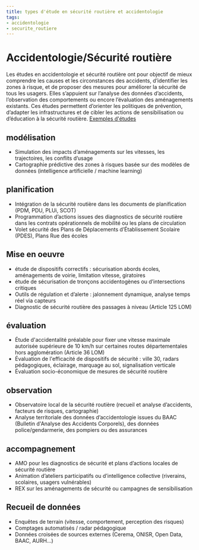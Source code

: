 ```yaml
---
title: types d'étude en sécurité routière et accidentologie
tags:
- accidentologie
- securite_routiere
---
```

# Accidentologie/Sécurité routière
Les études en accidentologie et sécurité routière ont pour objectif de mieux comprendre les causes et les circonstances des accidents, d’identifier les zones à risque, et de proposer des mesures pour améliorer la sécurité de tous les usagers. Elles s’appuient sur l’analyse des données d’accidents, l’observation des comportements ou encore l’évaluation des aménagements existants. Ces études permettent d’orienter les politiques de prévention, d’adapter les infrastructures et de cibler les actions de sensibilisation ou d’éducation à la sécurité routière. 
[Exemples d'études](https://documentsmarches.francemobilites.fr/Search/?sort=score&sortOrder=desc&highlight=true&facet=true&r=1&f_type=DOCUMENT&f_property.FMCode.PublicContractClass.natureOfPrestations_string=Etude+service&l_property.FMCode.PublicContractClass.natureOfPrestations_string=25&l_property.FMCode.PublicContractClass.metierIndex_string=20&text=accidentologie+s%C3%A9curit%C3%A9+routi%C3%A8re)

## modélisation
- Simulation des impacts d’aménagements sur les vitesses, les trajectoires, les conflits d’usage
- Cartographie prédictive des zones à risques basée sur des modèles de données (intelligence artificielle / machine learning)

## planification
- Intégration de la sécurité routière dans les documents de planification (PDM, PDU, PLUi, SCOT)
- Programmation d’actions issues des diagnostics de sécurité routière dans les contrats opérationnels de mobilité ou les plans de circulation
- Volet sécurité des Plans de Déplacements d’Établissement Scolaire (PDES), Plans Rue des écoles

## Mise en oeuvre
- étude de dispositifs correctifs : sécurisation abords écoles, aménagements de voirie, limitation vitesse, giratoires
- étude de sécurisation de tronçons accidentogènes ou d’intersections critiques
- Outils de régulation et d’alerte : jalonnement dynamique, analyse temps réel via capteurs
- Diagnostic de sécurité routière des passages à niveau (Article 125 LOM)

## évaluation
- Étude d'accidentalité préalable pour fixer une vitesse maximale autorisée supérieure de 10 km/h sur certaines routes départementales hors agglomération (Article 36 LOM)
- Évaluation de l'efficacité de dispositifs de sécurité : ville 30, radars pédagogiques, éclairage, marquage au sol, signalisation verticale
- Évaluation socio-économique de mesures de sécurité routière

## observation
- Observatoire local de la sécurité routière (recueil et analyse d’accidents, facteurs de risques, cartographie)
- Analyse territoriale des données d’accidentologie issues du BAAC (Bulletin d'Analyse des Accidents Corporels), des données police/gendarmerie, des pompiers ou des assurances

## accompagnement
- AMO pour les diagnostics de sécurité et plans d’actions locales de sécurité routière
- Animation d’ateliers participatifs ou d’intelligence collective (riverains, scolaires, usagers vulnérables)
- REX sur les aménagements de sécurité ou campagnes de sensibilisation

## Recueil de données
- Enquêtes de terrain (vitesse, comportement, perception des risques)
- Comptages automatisés / radar pédagogique
- Données croisées de sources externes (Cerema, ONISR, Open Data, BAAC, AURH…)
